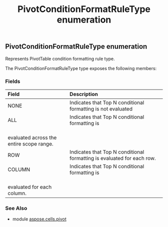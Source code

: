 ﻿---
title: PivotConditionFormatRuleType enumeration
second_title: Aspose.Cells for Python via .NET API References
description: 
type: docs
weight: 130
url: /aspose.cells.pivot/pivotconditionformatruletype/
is_root: false
---

## PivotConditionFormatRuleType enumeration

Represents PivotTable condition formatting rule type.



The PivotConditionFormatRuleType type exposes the following members:

### Fields
| Field | Description |
| :- | :- |
| NONE | Indicates that Top N conditional formatting is not evaluated |
| ALL | Indicates that Top N conditional formatting is <br/>evaluated across the entire scope range. |
| ROW | Indicates that Top N conditional formatting is evaluated for each row. |
| COLUMN | Indicates that Top N conditional formatting is <br/>evaluated for each column. |



### See Also
* module [aspose.cells.pivot](..)

